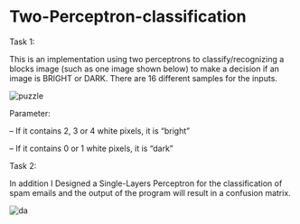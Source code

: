 # Two-Perceptron-classification
Task 1:

This is an implementation using two perceptrons to classify/recognizing a blocks image (such as one image shown below) to make a decision if an image is BRIGHT or DARK. There are 16 different samples for the inputs.


![puzzle](https://github.com/vincentkipchoge/Two-Perceptron-classification/assets/100973751/0dba35a5-d22f-4aad-a39e-180bc26dc813)



Parameter:


– If it contains 2, 3 or 4 white pixels, it is “bright”

– If it contains 0 or 1 white pixels, it is “dark”





Task 2:

In addition I Designed a Single-Layers Perceptron for the classification of spam emails and the output of the program will result in a confusion matrix.  


![da](https://github.com/vincentkipchoge/Two-Perceptron-classification/assets/100973751/56acaf73-7f0d-4743-bef0-9078464c7b9a)
